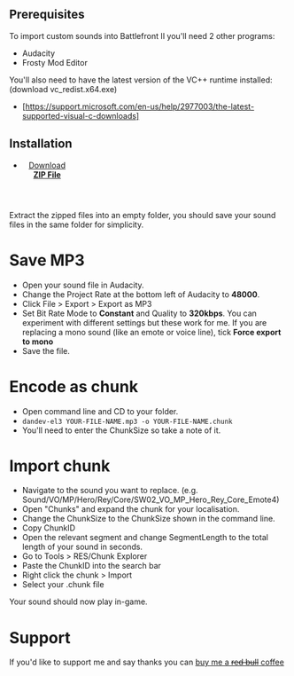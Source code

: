 ## Prerequisites

To import custom sounds into Battlefront II you'll need 2 other programs:
- Audacity
- Frosty Mod Editor

You'll also need to have the latest version of the VC++ runtime installed: (download vc_redist.x64.exe)
- [https://support.microsoft.com/en-us/help/2977003/the-latest-supported-visual-c-downloads]

## Installation
<header style="position: relative; float: none;">
  <ul>
    <li style="width: 89px; border-right: 0px;"><a href="https://github.com/DanielElam/bf2-sound-import/releases/download/1.0/dandev-el3.zip">Download <strong>ZIP File</strong></a></li>
  </ul>
</header>

Extract the zipped files into an empty folder, you should save your sound files in the same folder for simplicity.

# Save MP3
* Open your sound file in Audacity.
* Change the Project Rate at the bottom left of Audacity to **48000**.
* Click File > Export > Export as MP3
* Set Bit Rate Mode to **Constant** and Quality to **320kbps**. You can experiment with different settings but these work for me.
If you are replacing a mono sound (like an emote or voice line), tick **Force export to mono**
* Save the file.

# Encode as chunk
* Open command line and CD to your folder.
* `dandev-el3 YOUR-FILE-NAME.mp3 -o YOUR-FILE-NAME.chunk`
* You'll need to enter the ChunkSize so take a note of it.

# Import chunk
* Navigate to the sound you want to replace. (e.g. Sound/VO/MP/Hero/Rey/Core/SW02_VO_MP_Hero_Rey_Core_Emote4)
* Open "Chunks" and expand the chunk for your localisation. 
* Change the ChunkSize to the ChunkSize shown in the command line.
* Copy ChunkID
* Open the relevant segment and change SegmentLength to the total length of your sound in seconds.
* Go to Tools > RES/Chunk Explorer
* Paste the ChunkID into the search bar
* Right click the chunk > Import
* Select your .chunk file

Your sound should now play in-game.

# Support
If you'd like to support me and say thanks you can [buy me a ~~red bull~~ coffee](http://buymeacoff.ee/dandev)
